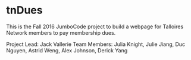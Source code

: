 # tnDues

This is the Fall 2016 JumboCode project to build a webpage for Talloires Network members
to pay membership dues.

Project Lead: Jack Vallerie
Team Members: Julia Knight, Julie Jiang, Duc Nguyen, Astrid Weng, Alex Johnson, Derick Yang
